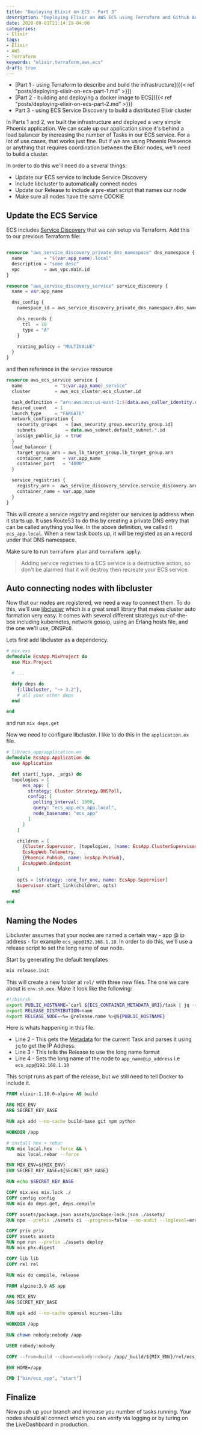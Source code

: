 ```yaml
---
title: "Deploying Elixir on ECS - Part 3"
description: "Deploying Elixir on AWS ECS using Terraform and Github Actions. This third part will get help you build a distrubuted Elixir cluster using ECS service discovery"
date: 2020-09-01T21:14:19-04:00
categories:
- Elixir
tags:
- Elixir
- AWS
- Terraform
keywords: "elixir,terraform,aws,ecs"
draft: true
---
```


* [Part 1 - using Terraform to describe and build the infrastructure]({{< ref "posts/deploying-elixir-on-ecs-part-1.md" >}})
* [Part 2 - building and deploying a docker image to ECS]({{< ref "posts/deploying-elixir-on-ecs-part-2.md" >}})
* Part 3 - using ECS Service Discovery to build a distributed Elixir cluster


In Parts 1 and 2, we built the infrastructure and deployed a very simple Phoenix application. We can scale up our application since it's behind a load balancer by increasing the number of Tasks in our ECS service. For a lot of use cases, that works just fine. But if we are using Phoenix Presence or anything that requires coordination between the Elixir nodes, we'll need to build a cluster.

In order to do this we'll need do a several things:

  * Update our ECS service to include Service Discovery
  * Include libcluster to automatically connect nodes
  * Update our Release to include a pre-start script that names our node
  * Make sure all nodes have the same COOKIE
  
## Update the ECS Service

ECS includes [Service Discovery](https://docs.aws.amazon.com/AmazonECS/latest/developerguide/service-discovery.html) that we can setup via Terraform. Add this to our previous Terraform file:

```tf

resource "aws_service_discovery_private_dns_namespace" dns_namespace {
  name        = "${var.app_name}.local"
  description = "some desc"
  vpc         = aws_vpc.main.id
}

resource "aws_service_discovery_service" service_discovery {
  name = var.app_name

  dns_config {
    namespace_id = aws_service_discovery_private_dns_namespace.dns_namespace.id

    dns_records {
      ttl  = 10
      type = "A"
    }

    routing_policy = "MULTIVALUE"
  }
}

```

and then reference in the `service` resource
```tf {hl_lines=[19,20,21,22]}
resource aws_ecs_service service {
  name            = "${var.app_name}_service"
  cluster         = aws_ecs_cluster.ecs_cluster.id

  task_definition = "arn:aws:ecs:us-east-1:${data.aws_caller_identity.current.account_id}:task-definition/${aws_ecs_task_definition.task_definition.family}:${var.task_version}"
  desired_count   = 1
  launch_type     = "FARGATE"
  network_configuration {
    security_groups   = [aws_security_group.security_group.id]
    subnets           = data.aws_subnet.default_subnet.*.id
    assign_public_ip  = true
  }
  load_balancer {
    target_group_arn = aws_lb_target_group.lb_target_group.arn
    container_name   = var.app_name
    container_port   = "4000"
  }

  service_registries {
    registry_arn =  aws_service_discovery_service.service_discovery.arn
    container_name = var.app_name 
  }
}
```
This will create a service regsitry and register our services ip address when it starts up. It uses Route53 to do this by creating a private DNS entry that can be called anything you like. In the above definition, we called it `ecs_app.local`. When a new task boots up, it will be registed as an `A` record under that DNS namespace.

Make sure to run `terraform plan` and  `terraform apply`. 

> Adding service registries to a ECS service is a destructive action, so don't be alarmed that it will destroy then recreate your ECS service.


## Auto connecting nodes with libcluster

Now that our nodes are registered, we need a way to connect them.  To do this, we'll use [libcluster](https://github.com/bitwalker/libcluster) which is a great small library that makes cluster auto formation very easy. It comes with several different strategys out-of-the-box including kubernetes, network gossip, using an Erlang hosts file, and the one we'll use, DNSPoll.

Lets first add libcluster as a dependency.

```elixir
# mix.exs
defmodule EcsApp.MixProject do
  use Mix.Project

  # ...

  defp deps do
    {:libcluster, "~> 3.2"},
    # all your other deps
  end

end
```

and run `mix deps.get`

Now we need to configure libcluster. I like to do this in the `application.ex` file.
```elixir {hl_lines=["6-15", 18]}
# lib/ecs_app/application.ex
defmodule EcsApp.Application do
  use Application

  def start(_type, _args) do
  topologies = [
      ecs_app: [
        strategy: Cluster.Strategy.DNSPoll,
        config: [
          polling_interval: 1000,
          query: "ecs_app.ecs_app.local",
          node_basename: "ecs_app"
        ]
      ]
    ]

    children = [
      {Cluster.Supervisor, [topologies, [name: EcsApp.ClusterSupervisor]]},
      EcsAppWeb.Telemetry,
      {Phoenix.PubSub, name: EcsApp.PubSub},
      EcsAppWeb.Endpoint
    ]

    opts = [strategy: :one_for_one, name: EcsApp.Supervisor]
    Supervisor.start_link(children, opts)
  end

end
```


## Naming the Nodes

Libcluster assumes that your nodes are named a certain way - app @ ip address - for example `ecs_app@192.168.1.10`. In order to do this, we'll use a release script to set the long name of our node. 

Start by generating the default templates
```bash
mix release.init
```

This will create a new folder at `rel/` with three new files. The one we care about is `env.sh.eex`. Make it look like the following:
```bash {linenos=true}
#!/bin/sh
export PUBLIC_HOSTNAME=`curl ${ECS_CONTAINER_METADATA_URI}/task | jq -r ".Containers[0].Networks[0].IPv4Addresses[0]"`
export RELEASE_DISTRIBUTION=name
export RELEASE_NODE=<%= @release.name %>@${PUBLIC_HOSTNAME}
```

Here is whats happening in this file. 
  * Line 2 - This gets the [Metadata](https://docs.aws.amazon.com/AmazonECS/latest/developerguide/task-metadata-endpoint-v3.html#task-metadata-endpoint-v3-response) for the current Task and parses it using `jq` to get the IP Address.
  * Line 3 - This tells the Release to use the long name format
  * Line 4 - Sets the long name of the node to `app_name@ip_address` i.e `ecs_app@192.168.1.10`

This script runs as part of the release, but we still need to tell Docker to include it.

```dockerfile {hl_lines=[32]}
FROM elixir:1.10.0-alpine AS build

ARG MIX_ENV
ARG SECRET_KEY_BASE

RUN apk add --no-cache build-base git npm python

WORKDIR /app

# install hex + rebar
RUN mix local.hex --force && \
    mix local.rebar --force

ENV MIX_ENV=${MIX_ENV}
ENV SECRET_KEY_BASE=${SECRET_KEY_BASE}

RUN echo $SECRET_KEY_BASE

COPY mix.exs mix.lock ./
COPY config config
RUN mix do deps.get, deps.compile

COPY assets/package.json assets/package-lock.json ./assets/
RUN npm --prefix ./assets ci --progress=false --no-audit --loglevel=error

COPY priv priv
COPY assets assets
RUN npm run --prefix ./assets deploy
RUN mix phx.digest

COPY lib lib
COPY rel rel

RUN mix do compile, release

FROM alpine:3.9 AS app

ARG MIX_ENV
ARG SECRET_KEY_BASE

RUN apk add --no-cache openssl ncurses-libs

WORKDIR /app

RUN chown nobody:nobody /app

USER nobody:nobody

COPY --from=build --chown=nobody:nobody /app/_build/${MIX_ENV}/rel/ecs_app ./

ENV HOME=/app

CMD ["bin/ecs_app", "start"]
```

## Finalize

Now push up your branch and increase you number of tasks running. Your nodes should all connect which you can verify via logging or by turing on the LiveDashboard in production. 


